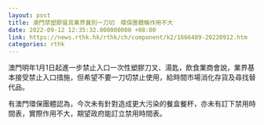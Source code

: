 ```yaml
---
layout: post
title: 澳門禁塑膠餐具業界冀別一刀切　環保團體稱作用不大
date: 2022-09-12 12:35:32.000000000 +08:00
link: https://news.rthk.hk/rthk/ch/component/k2/1666489-20220912.htm
categories: rthk
---
```


澳門明年1月1日起進一步禁止入口一次性塑膠刀叉、湯匙，飲食業商會說，業界基本接受禁止入口措施，但希望不要一刀切禁止使用，給時間市場消化存貨及尋找替代品。

有澳門環保團體認為，今次未有針對造成更大污染的餐盒餐杯，亦未有訂下禁用時間表，實際作用不大，期望政府能訂立禁用時間表。
